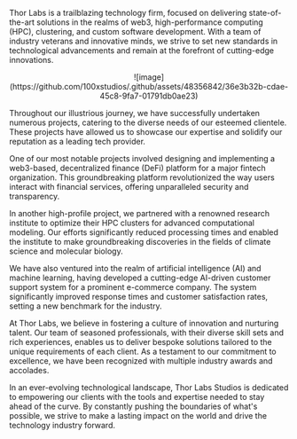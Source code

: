 Thor Labs is a trailblazing technology firm, focused on delivering state-of-the-art solutions in the realms of web3, high-performance computing (HPC), clustering, and custom software development. With a team of industry veterans and innovative minds, we strive to set new standards in technological advancements and remain at the forefront of cutting-edge innovations.

<p align="center">
 ![image](https://github.com/100xstudios/.github/assets/48356842/36e3b32b-cdae-45c8-9fa7-01791db0ae23)
</p>
Throughout our illustrious journey, we have successfully undertaken numerous projects, catering to the diverse needs of our esteemed clientele. These projects have allowed us to showcase our expertise and solidify our reputation as a leading tech provider.

One of our most notable projects involved designing and implementing a web3-based, decentralized finance (DeFi) platform for a major fintech organization. This groundbreaking platform revolutionized the way users interact with financial services, offering unparalleled security and transparency.

In another high-profile project, we partnered with a renowned research institute to optimize their HPC clusters for advanced computational modeling. Our efforts significantly reduced processing times and enabled the institute to make groundbreaking discoveries in the fields of climate science and molecular biology.

We have also ventured into the realm of artificial intelligence (AI) and machine learning, having developed a cutting-edge AI-driven customer support system for a prominent e-commerce company. The system significantly improved response times and customer satisfaction rates, setting a new benchmark for the industry.

At Thor Labs, we believe in fostering a culture of innovation and nurturing talent. Our team of seasoned professionals, with their diverse skill sets and rich experiences, enables us to deliver bespoke solutions tailored to the unique requirements of each client. As a testament to our commitment to excellence, we have been recognized with multiple industry awards and accolades.

In an ever-evolving technological landscape, Thor Labs Studios is dedicated to empowering our clients with the tools and expertise needed to stay ahead of the curve. By constantly pushing the boundaries of what's possible, we strive to make a lasting impact on the world and drive the technology industry forward.

